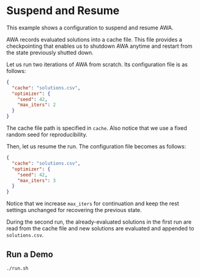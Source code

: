 # Suspend and Resume
This example shows a configuration to suspend and resume AWA.

AWA records evaluated solutions into a cache file.
This file provides a checkpointing that enables us to shutdown AWA anytime and restart from the state previously shutted down.

Let us run two iterations of AWA from scratch.
Its configuration file is as follows:
```json
{
  "cache": "solutions.csv",
  "optimizer": {
    "seed": 42,
    "max_iters": 2
  }
}
```
The cache file path is specified in `cache`.
Also notice that we use a fixed random seed for reproducibility.

Then, let us resume the run.
The configuration file becomes as follows:
```json
{
  "cache": "solutions.csv",
  "optimizer": {
    "seed": 42,
    "max_iters": 3
  }
}
```
Notice that we increase `max_iters` for continuation and keep the rest settings unchanged for recovering the previous state.

During the second run, the already-evaluated solutions in the first run are read from the cache file and new solutions are evaluated and appended to `solutions.csv`.

## Run a Demo
```
./run.sh
```


